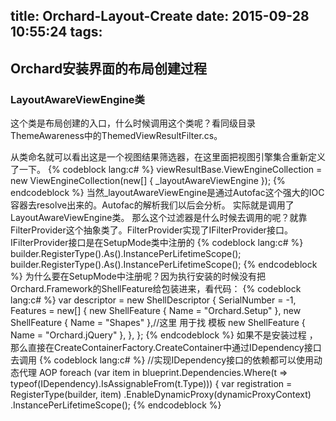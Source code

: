 title: Orchard-Layout-Create
date: 2015-09-28 10:55:24
tags:
---

##   Orchard安装界面的布局创建过程

###  LayoutAwareViewEngine类

   这个类是布局创建的入口，什么时候调用这个类呢？看同级目录ThemeAwareness中的ThemedViewResultFilter.cs。
 
从类命名就可以看出这是一个视图结果筛选器，在这里面把视图引擎集合重新定义了一下。
{% codeblock lang:c# %}
 viewResultBase.ViewEngineCollection = new ViewEngineCollection(new[] { _layoutAwareViewEngine });
{% endcodeblock %}
   当然_layoutAwareViewEngine是通过Autofac这个强大的IOC容器去resolve出来的。Autofac的解析我们以后会分析。
实际就是调用了LayoutAwareViewEngine类。
   那么这个过滤器是什么时候去调用的呢？就靠FilterProvider这个抽象类了。FilterProvider实现了IFilterProvider接口。
IFilterProvider接口是在SetupMode类中注册的
{% codeblock lang:c# %}
            builder.RegisterType<ThemedViewResultFilter>().As<IFilterProvider>().InstancePerLifetimeScope();
            builder.RegisterType<ThemeFilter>().As<IFilterProvider>().InstancePerLifetimeScope();
{% endcodeblock %}
   为什么要在SetupMode中注册呢？因为执行安装的时候没有把Orchard.Framework的ShellFeature给包装进来，看代码：
{% codeblock lang:c# %}
      var descriptor = new ShellDescriptor {
                SerialNumber = -1,
                Features = new[] {
                    new ShellFeature { Name = "Orchard.Setup" },
                    new ShellFeature { Name = "Shapes" },//这里 用于找 模板
                    new ShellFeature { Name = "Orchard.jQuery" },
                },
            };
{% endcodeblock %}
   如果不是安装过程 ，那么直接在CreateContainerFactory.CreateContainer中通过IDependency接口去调用
{% codeblock lang:c# %}
 //实现IDependency接口的依赖都可以使用动态代理 AOP
                    foreach (var item in blueprint.Dependencies.Where(t => typeof(IDependency).IsAssignableFrom(t.Type))) {
                        var registration = RegisterType(builder, item)
                            .EnableDynamicProxy(dynamicProxyContext)
                            .InstancePerLifetimeScope();
{% endcodeblock %}



